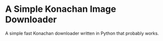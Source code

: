# A Simple Konachan Image Downloader

A simple fast Konachan downloader written in Python that probably works.